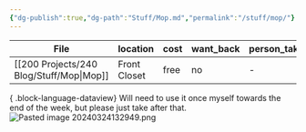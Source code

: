 ```yaml
---
{"dg-publish":true,"dg-path":"Stuff/Mop.md","permalink":"/stuff/mop/"}
---
```



| File                                        | location     | cost | want_back | person_taking |
| ------------------------------------------- | ------------ | ---- | --------- | ------------- |
| [[200 Projects/240 Blog/Stuff/Mop\|Mop]] | Front Closet | free | no        | \-            |

{ .block-language-dataview}
Will need to use it once myself towards the end of the week, but please just take after that. 
![Pasted image 20240324132949.png](/img/user/Attachments/Pasted%20image%2020240324132949.png)